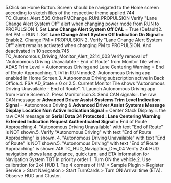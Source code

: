5.Click on Home Button. Screen should be navigated to the Home screen according to sketch files of the respective theme applied.744 TC_Cluster_Alert_536_OtherPMChange_RUN_PROPULSION Verify "Lane Change Alert System Off" alert when changing power mode from RUN to PROPULSION 1. Set **Lane Change Alert System Off CAL** = True (Default)2. Set PM = RUN 1. Set **Lane Change Alert System Off Indication On Signal** = Enable2. Change PM = PROPULSION 2. Verify "Lane Change Alert System Off" alert remains activated when changing PM to PROPULSION. And deactivated in 10 seconds.745 TC_Autonomous_Driving_Monitor_Alert_2214_003 Verify removal of "Autonomous Driving Unavailable - End of Route" from Monitor Tile when ADAS Trim Level = Autonomous Driving and Lane Centering Warning = End of Route Approaching. 1. IVI in RUN mode2. Autonomous Driving app enabled in Home Screen.3. Autonomous Driving subscription active in Back Office.4. FSA AD_State ≠ 0 or 2.5. Current Monitor Tile shows "Autonomous Driving Unavailable - End of Route". 1. Launch Autonomous Driving app from Home Screen.2. Press Monitor icon.3. Send CAN signals:i. the raw CAN message or **Advanced Driver Assist Systems Trim Level Indication Signal** = Autonomous Driving & **Advanced Driver Assist Systems Message Display Location Non Active Indication Signal** = Center Stack Display.ii. the raw CAN message or **Serial Data 34 Protected : Lane Centering Warning Extended Indication Request Authenticated Signal** = End of Route Approaching.4. "Autonomous Driving Unavailable" with text "End of Route" is NOT shown.5. Verify "Autonomous Driving" with text "End of Route Approaching" is shown. 4. "Autonomous Driving Unavailable" with text "End of Route" is NOT shown.5. "Autonomous Driving" with text "End of Route Approaching" is shown.746 TC_HUD_Navigation_Dev_04 Verify 2x4 HUD navigation shows lane guidance, quick turn, and ETA information for Navigation System TBT in priority order 1. Turn ON the vehicle.2. Use calibration for 2x4 HUD 1. Tap 4 corners of HMI > Sample Plugin > Register Service > Start Navigation > Start TurnCards > Turn ON Arrival time (ETA). Observe HUD and Cluster.